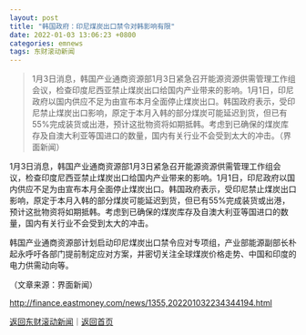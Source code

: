 ```yaml
---
layout: post
title: "韩国政府：印尼煤炭出口禁令对韩影响有限"
date: 2022-01-03 13:06:23 +0800
categories: emnews
tags: 东财滚动新闻
---
```

> 1月3日消息，韩国产业通商资源部1月3日紧急召开能源资源供需管理工作组会议，检查印度尼西亚禁止煤炭出口给国内产业带来的影响。1月1日，印尼政府以国内供应不足为由宣布本月全面停止煤炭出口。韩国政府表示，受印尼禁止煤炭出口影响，原定于本月入韩的部分煤炭可能延迟到货，但已有55%完成装货或出港，预计这批物资将如期抵韩。考虑到已确保的煤炭库存及自澳大利亚等国进口的数量，国内有关行业不会受到太大的冲击。（界面新闻）

<p>1月3日消息，韩国产业通商资源部1月3日紧急召开能源资源供需管理工作组会议，检查印度尼西亚禁止煤炭出口给国内产业带来的影响。1月1日，印尼政府以国内供应不足为由宣布本月全面停止煤炭出口。韩国政府表示，受印尼禁止煤炭出口影响，原定于本月入韩的部分煤炭可能延迟到货，但已有55%完成装货或出港，预计这批物资将如期抵韩。考虑到已确保的煤炭库存及自澳大利亚等国进口的数量，国内有关行业不会受到太大的冲击。</p>
 <p>韩国产业通商资源部计划启动印尼煤炭出口禁令应对专项组，产业部能源副部长朴起永呼吁各部门提前制定应对方案，并密切关注全球煤炭价格走势、中国和印度的电力供需动向等。</p><p class="em_media">（文章来源：界面新闻）</p>

<http://finance.eastmoney.com/news/1355,202201032234344194.html>

[返回东财滚动新闻](//finews.withounder.com/emnews/)｜[返回首页](//finews.withounder.com/)